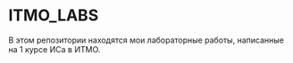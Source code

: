 # ITMO_LABS
В этом репозитории находятся мои лабораторные работы, написанные на 1 курсе ИСа в ИТМО.
